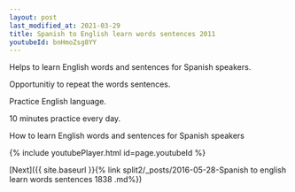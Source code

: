 ```yaml
---
layout: post
last_modified_at: 2021-03-29
title: Spanish to English learn words sentences 2011 
youtubeId: bnHmoZsg8YY
---
```

 
 
Helps to learn English words and sentences for Spanish speakers.

Opportunitiy to repeat the words sentences. 

Practice English language. 
 
10 minutes practice every day. 
 
How to learn English words and sentences for Spanish speakers 
 
{% include youtubePlayer.html id=page.youtubeId %}
 
 
[Next]({{ site.baseurl }}{% link  split2/_posts/2016-05-28-Spanish to english learn words sentences 1838 .md%})
 
